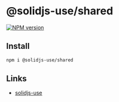 # @solidjs-use/shared

[![NPM version](https://img.shields.io/npm/v/@solidjs-use/shared?color=a1b858)](https://www.npmjs.com/package/@solidjs-use/shared)

## Install

```bash
npm i @solidjs-use/shared
```

## Links

- [solidjs-use](https://solidjs-use.github.io/solidjs-use)
